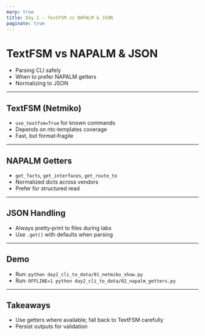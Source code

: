 ```yaml
---
marp: true
title: Day 1 — TextFSM vs NAPALM & JSON
paginate: true
---
```


# TextFSM vs NAPALM & JSON

- Parsing CLI safely
- When to prefer NAPALM getters
- Normalizing to JSON

---

## TextFSM (Netmiko)

- `use_textfsm=True` for known commands
- Depends on ntc‑templates coverage
- Fast, but format‑fragile

---

## NAPALM Getters

- `get_facts`, `get_interfaces`, `get_route_to`
- Normalized dicts across vendors
- Prefer for structured read

---

## JSON Handling

- Always pretty‑print to files during labs
- Use `.get()` with defaults when parsing

---

## Demo

- Run: `python day2_cli_to_data/01_netmiko_show.py`
- Run: `OFFLINE=1 python day2_cli_to_data/02_napalm_getters.py`

---

## Takeaways

- Use getters where available; fall back to TextFSM carefully
- Persist outputs for validation

